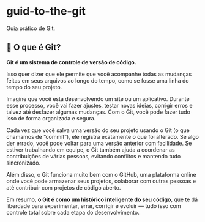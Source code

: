 # guid-to-the-git
Guia prático de Git.
## 🧠 O que é Git?

**Git é um sistema de controle de versão de código.**

Isso quer dizer que ele permite que você acompanhe todas as mudanças feitas em seus arquivos ao longo do tempo, como se fosse uma linha do tempo do seu projeto.

Imagine que você está desenvolvendo um site ou um aplicativo. Durante esse processo, você vai fazer ajustes, testar novas ideias, corrigir erros e talvez até desfazer algumas mudanças. Com o Git, você pode fazer tudo isso de forma organizada e segura.

Cada vez que você salva uma versão do seu projeto usando o Git (o que chamamos de “commit”), ele registra exatamente o que foi alterado. Se algo der errado, você pode voltar para uma versão anterior com facilidade. Se estiver trabalhando em equipe, o Git também ajuda a coordenar as contribuições de várias pessoas, evitando conflitos e mantendo tudo sincronizado.

Além disso, o Git funciona muito bem com o GitHub, uma plataforma online onde você pode armazenar seus projetos, colaborar com outras pessoas e até contribuir com projetos de código aberto.

Em resumo, **o Git é como um histórico inteligente do seu código**, que te dá liberdade para experimentar, errar, corrigir e evoluir — tudo isso com controle total sobre cada etapa do desenvolvimento.
